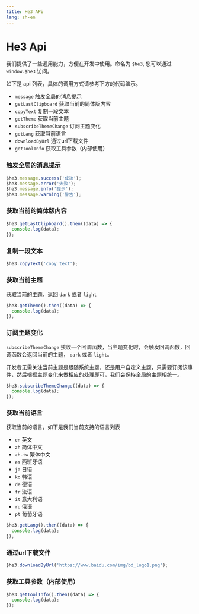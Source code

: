 ```yaml
---
title: He3 APi
lang: zh-en
---
```

# He3 Api

我们提供了一些通用能力，方便在开发中使用。命名为 `$he3`, 您可以通过 `window.$he3` 访问。

如下是 api 列表，具体的调用方式请参考下方的代码演示。
* `message` 触发全局的消息提示
* `getLastClipboard` 获取当前的简体版内容
* `copyText` 复制一段文本
* `getTheme` 获取当前主题
* `subscribeThemeChange` 订阅主题变化
* `getLang` 获取当前语言
* `downloadByUrl` 通过url下载文件
* `getToolInfo` 获取工具参数（内部使用）

### 触发全局的消息提示
    
```js
$he3.message.success('成功');
$he3.message.error('失败');
$he3.message.info('提示');
$he3.message.warning('警告');
```
### 获取当前的简体版内容
        
```js
$he3.getLastClipboard().then((data) => {
  console.log(data);
});
```

### 复制一段文本

```js
$he3.copyText('copy text');
```

### 获取当前主题

获取当前的主题，返回 `dark` 或者 `light`

```js
$he3.getTheme().then((data) => {
  console.log(data);
});
```

### 订阅主题变化
`subscribeThemeChange` 接收一个回调函数，当主题变化时，会触发回调函数，回调函数会返回当前的主题， `dark` 或者 `light`。

开发者无需关注当前主题是跟随系统主题，还是用户自定义主题，只需要订阅该事件，然后根据主题变化来做相应的处理即可，我们会保持全局的主题相统一。

```js
$he3.subscribeThemeChange((data) => {
  console.log(data);
});
```

### 获取当前语言

获取当前的语言，如下是我们当前支持的语言列表

* `en` 英文
* `zh` 简体中文
* `zh-tw` 繁体中文
* `es` 西班牙语
* `ja` 日语
* `ko` 韩语
* `de` 德语
* `fr` 法语
* `it` 意大利语
* `ru` 俄语
* `pt` 葡萄牙语

```js
$he3.getLang().then((data) => {
  console.log(data);
});
```

### 通过url下载文件

```js
$he3.downloadByUrl('https://www.baidu.com/img/bd_logo1.png');
```

### 获取工具参数（内部使用）

```js
$he3.getToolInfo().then((data) => {
  console.log(data);
});
```

